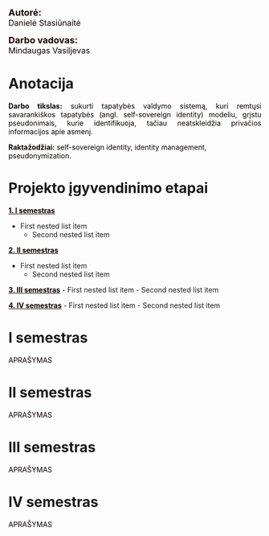 <p>
    <div style="font-weight:bold;font-size:large;color:rgb(22, 4, 4)">Autorė:</div>
    <div style="font-size:medium;color:rgb(14, 1, 1)">Danielė Stasiūnaitė</div>
</p>

<p>
    <div style="font-weight:bold;font-size:large;color:rgb(22, 4, 4)">Darbo vadovas:</div>
    <div style="font-size:medium;color:rgb(14, 1, 1)">Mindaugas Vasiljevas</div>
</p>

# Anotacija

<p style="text-align:justify;color:rgb(14, 1, 1)">
<b>Darbo tikslas:</b> sukurti tapatybės valdymo sistemą, kuri remtųsi savarankiškos tapatybės (angl. self-sovereign identity) modeliu, grįstu pseudonimais, kurie identifikuoja, tačiau neatskleidžia privačios informacijos apie asmenį.</p>

<p style="text-align:left;color:rgb(14, 1, 1)">
    <b>Raktažodžiai:</b> self-sovereign identity, identity management, pseudonymization.
</p>

# Projekto įgyvendinimo etapai

<a href="#i-semestras" style="color:rgb(14, 1, 1);font-weight:bold;">1. I semestras</a>
   - First nested list item
     - Second nested list item

<a href="#ii-semestras" style="color:rgb(14, 1, 1);font-weight:bold;">2. II semestras</a>
   - First nested list item
     - Second nested list item

<a href="#iii-semestras" style="color:rgb(14, 1, 1);font-weight:bold;">3. III semestras</a>
    - First nested list item
        - Second nested list item

<a href="#iv-semestras" style="color:rgb(14, 1, 1);font-weight:bold;">4. IV semestras</a>
    - First nested list item
        - Second nested list item

# I semestras
<p style="text-align:justify;color:rgb(14, 1, 1)">
APRAŠYMAS</p>

# II semestras
<p style="text-align:justify;color:rgb(14, 1, 1)">
APRAŠYMAS</p>

# III semestras
<p style="text-align:justify;color:rgb(14, 1, 1)">
APRAŠYMAS</p>

# IV semestras
<p style="text-align:justify;color:rgb(14, 1, 1)">
APRAŠYMAS</p>